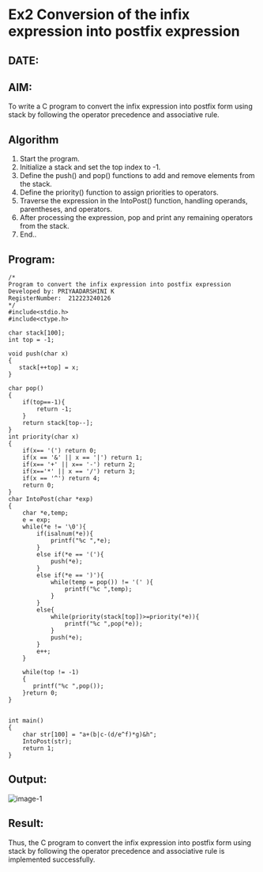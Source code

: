# Ex2 Conversion of the infix expression into postfix expression
## DATE:
## AIM:
To write a C program to convert the infix expression into postfix form using stack by following the operator precedence and associative rule.

## Algorithm
1. Start the program.
2. Initialize a stack and set the top index to -1.
3. Define the push() and pop() functions to add and remove elements from the stack.
4. Define the priority() function to assign priorities to operators.
5. Traverse the expression in the IntoPost() function, handling operands, parentheses, and operators.
7. After processing the expression, pop and print any remaining operators from the stack.
8. End..   

## Program:
```
/*
Program to convert the infix expression into postfix expression
Developed by: PRIYAADARSHINI K
RegisterNumber:  212223240126
*/
#include<stdio.h>
#include<ctype.h>

char stack[100];
int top = -1;

void push(char x)
{
   stack[++top] = x;
}

char pop()
{
    if(top==-1){
        return -1;
    }
    return stack[top--];
}
int priority(char x)
{
    if(x== '(') return 0;
    if(x == '&' || x == '|') return 1;
    if(x== '+' || x== '-') return 2;
    if(x=='*' || x == '/') return 3;
    if(x == '^') return 4;
    return 0;
}
char IntoPost(char *exp)
{
    char *e,temp;
    e = exp;
    while(*e != '\0'){
        if(isalnum(*e)){
            printf("%c ",*e);
        }
        else if(*e == '('){
            push(*e);
        }
        else if(*e == ')'){
            while(temp = pop()) != '(' ){
                printf("%c ",temp);
            }
        }
        else{
            while(priority(stack[top])>=priority(*e)){
                printf("%c ",pop(*e));
            }
            push(*e);
        }
        e++;
    }
    
    while(top != -1)
    {
       printf("%c ",pop());
    }return 0;
}


int main()
{
    char str[100] = "a+(b|c-(d/e^f)*g)&h";
    IntoPost(str);
    return 1;
}

```

## Output:
![image-1](https://github.com/user-attachments/assets/781b8e1d-51b3-474c-af62-d759e5f781db)


## Result:
Thus, the C program to convert the infix expression into postfix form using stack by following the operator precedence and associative rule is implemented successfully.
